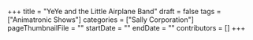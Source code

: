 +++
title = "YeYe and the Little Airplane Band"
draft = false
tags = ["Animatronic Shows"]
categories = ["Sally Corporation"]
pageThumbnailFile = ""
startDate = ""
endDate = ""
contributors = []
+++
